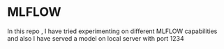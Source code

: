 # MLFLOW
In this repo , I have tried experimenting on different MLFLOW capabilities and also I have served a model on local server with port 1234
